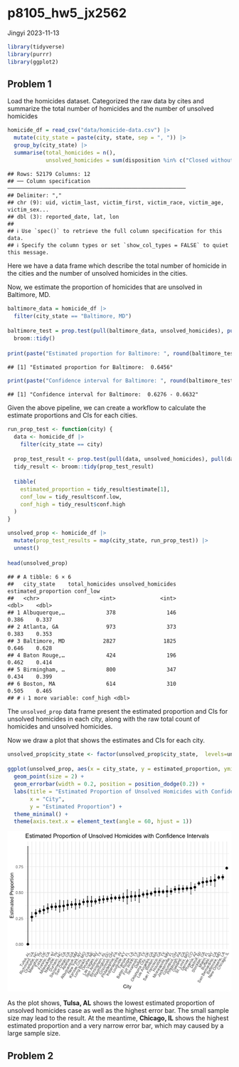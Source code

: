 p8105_hw5_jx2562
================
Jingyi
2023-11-13

``` r
library(tidyverse)
library(purrr)
library(ggplot2)
```

## Problem 1

Load the homicides dataset. Categorized the raw data by cites and
summarize the total number of homicides and the number of unsolved
homicides

``` r
homicide_df = read_csv("data/homicide-data.csv") |>
  mutate(city_state = paste(city, state, sep = ", ")) |>
  group_by(city_state) |>
  summarise(total_homicides = n(),
            unsolved_homicides = sum(disposition %in% c("Closed without arrest", "Open/No arrest")))
```

    ## Rows: 52179 Columns: 12
    ## ── Column specification ────────────────────────────────────────────────────────
    ## Delimiter: ","
    ## chr (9): uid, victim_last, victim_first, victim_race, victim_age, victim_sex...
    ## dbl (3): reported_date, lat, lon
    ## 
    ## ℹ Use `spec()` to retrieve the full column specification for this data.
    ## ℹ Specify the column types or set `show_col_types = FALSE` to quiet this message.

Here we have a data frame which describe the total number of homicide in
the cities and the number of unsolved homicides in the cities.

Now, we estimate the proportion of homicides that are unsolved in
Baltimore, MD.

``` r
baltimore_data = homicide_df |>
  filter(city_state == "Baltimore, MD") 

baltimore_test = prop.test(pull(baltimore_data, unsolved_homicides), pull(baltimore_data, total_homicides)) |>
  broom::tidy()

print(paste("Estimated proportion for Baltimore: ", round(baltimore_test$estimate[1], 4)))
```

    ## [1] "Estimated proportion for Baltimore:  0.6456"

``` r
print(paste("Confidence interval for Baltimore: ", round(baltimore_test$conf.low, 4), "-", round(baltimore_test$conf.high, 4)))
```

    ## [1] "Confidence interval for Baltimore:  0.6276 - 0.6632"

Given the above pipeline, we can create a workflow to calculate the
estimate proportions and CIs for each cities.

``` r
run_prop_test <- function(city) {
  data <- homicide_df |>
    filter(city_state == city) 
  
  prop_test_result <- prop.test(pull(data, unsolved_homicides), pull(data, total_homicides))
  tidy_result <- broom::tidy(prop_test_result)
  
  tibble(
    estimated_proportion = tidy_result$estimate[1],
    conf_low = tidy_result$conf.low,
    conf_high = tidy_result$conf.high
  )
}
```

``` r
unsolved_prop <- homicide_df |>
  mutate(prop_test_results = map(city_state, run_prop_test)) |>
  unnest()

head(unsolved_prop)
```

    ## # A tibble: 6 × 6
    ##   city_state    total_homicides unsolved_homicides estimated_proportion conf_low
    ##   <chr>                   <int>              <int>                <dbl>    <dbl>
    ## 1 Albuquerque,…             378                146                0.386    0.337
    ## 2 Atlanta, GA               973                373                0.383    0.353
    ## 3 Baltimore, MD            2827               1825                0.646    0.628
    ## 4 Baton Rouge,…             424                196                0.462    0.414
    ## 5 Birmingham, …             800                347                0.434    0.399
    ## 6 Boston, MA                614                310                0.505    0.465
    ## # ℹ 1 more variable: conf_high <dbl>

The `unsolved_prop` data frame present the estimated proportion and CIs
for unsolved homicides in each city, along with the raw total count of
homicides and unsolved homicides.

Now we draw a plot that shows the estimates and CIs for each city.

``` r
unsolved_prop$city_state <- factor(unsolved_prop$city_state,  levels=unsolved_prop$city_state[order(unsolved_prop$estimated_proportion)])

ggplot(unsolved_prop, aes(x = city_state, y = estimated_proportion, ymin = conf_low, ymax = conf_high)) +
  geom_point(size = 2) +
  geom_errorbar(width = 0.2, position = position_dodge(0.2)) +
  labs(title = "Estimated Proportion of Unsolved Homicides with Confidence Intervals",
       x = "City",
       y = "Estimated Proportion") +
  theme_minimal() +
  theme(axis.text.x = element_text(angle = 60, hjust = 1))
```

![](p8105_hw5_jx2562_files/figure-gfm/unnamed-chunk-6-1.png)<!-- -->

As the plot shows, **Tulsa, AL** shows the lowest estimated proportion
of unsolved homicides case as well as the highest error bar. The small
sample size may lead to the result. At the meantime, **Chicago, IL**
shows the highest estimated proportion and a very narrow error bar,
which may caused by a large sample size.

## Problem 2
